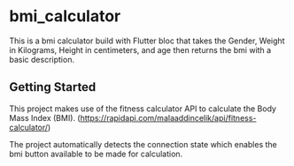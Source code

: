 # bmi_calculator

This is a bmi calculator build with Flutter bloc that takes the Gender, Weight in Kilograms, Height in centimeters, and age
then returns the bmi with a basic description.

## Getting Started

This project makes use of the fitness calculator API to
calculate the Body Mass Index (BMI). (https://rapidapi.com/malaaddincelik/api/fitness-calculator/)

The project automatically detects the connection state which enables the bmi button available to be made for 
calculation.